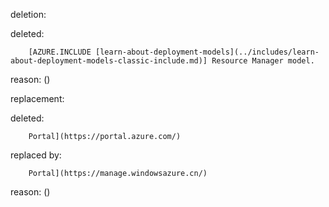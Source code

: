 deletion:

deleted:

		[AZURE.INCLUDE [learn-about-deployment-models](../includes/learn-about-deployment-models-classic-include.md)] Resource Manager model.

reason: ()

replacement:

deleted:

		Portal](https://portal.azure.com/)

replaced by:

		Portal](https://manage.windowsazure.cn/)

reason: ()


